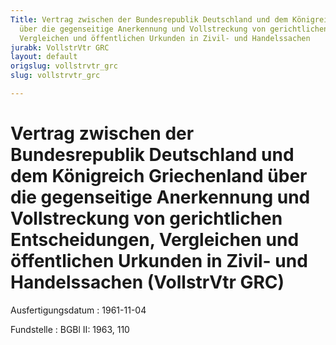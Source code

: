 ```yaml
---
Title: Vertrag zwischen der Bundesrepublik Deutschland und dem Königreich Griechenland
  über die gegenseitige Anerkennung und Vollstreckung von gerichtlichen Entscheidungen,
  Vergleichen und öffentlichen Urkunden in Zivil- und Handelssachen
jurabk: VollstrVtr GRC
layout: default
origslug: vollstrvtr_grc
slug: vollstrvtr_grc

---
```


# Vertrag zwischen der Bundesrepublik Deutschland und dem Königreich Griechenland über die gegenseitige Anerkennung und Vollstreckung von gerichtlichen Entscheidungen, Vergleichen und öffentlichen Urkunden in Zivil- und Handelssachen (VollstrVtr GRC)

Ausfertigungsdatum
:   1961-11-04

Fundstelle
:   BGBl II: 1963, 110

